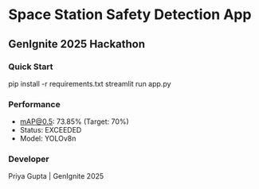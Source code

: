 # Space Station Safety Detection App

## GenIgnite 2025 Hackathon

### Quick Start

pip install -r requirements.txt
streamlit run app.py

### Performance
- mAP@0.5: 73.85% (Target: 70%)
- Status: EXCEEDED
- Model: YOLOv8n

### Developer
Priya Gupta | GenIgnite 2025
